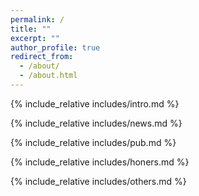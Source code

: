 ```yaml
---
permalink: /
title: ""
excerpt: ""
author_profile: true
redirect_from: 
  - /about/
  - /about.html
---
```


<span class='anchor' id='about-me'></span>
{% include_relative includes/intro.md %}

<!-- If you like the template of this homepage, welcome to star and fork my open-sourced template version [AcadHomepage ![](https://img.shields.io/github/stars/RayeRen/acad-homepage.github.io?style=social)](https://github.com/RayeRen/acad-homepage.github.io). -->

{% include_relative includes/news.md %}

{% include_relative includes/pub.md %}

{% include_relative includes/honers.md %}

{% include_relative includes/others.md %}

<div id="vcomments"></div>
<script src="https://cdn.jsdelivr.net/npm/valine@latest/dist/Valine.min.js"></script>
<script>
  new Valine({
    el: '#vcomments',
    appId: 'DnmcBKBgPiSSCRqppPcCuG6t-gzGzoHsz',
    appKey: 'PO27sCUx4QEJ67nkJvceP62n',
    placeholder: 'Leave a comment：',
    visitor: flase
  });

<div id="comments">
  <script src="https://utteranc.es/client.js"
          repo="sean-shiyuez/sean-shiyuez.github.io"
          issue-term="pathname"
          label="Welcome any Comment："
          theme="github-light"
          crossorigin="anonymous"
          async>
  </script>
</div>

<div id="clustrmaps-container">
  <script type="text/javascript" id="clstr_globe" src="//clustrmaps.com/globe.js?d=z0Nyer5y5RB7Bx81qxonh6Q6434L1R-VMtVMT5fG7sw"></script>
</div>

<style>
  #clustrmaps-container {
    width: 300px;
    height: 300px;
    overflow: hidden;
  }

  #clustrmaps-container canvas {
    width: 100%;
    height: 100%;
  }
</style>
